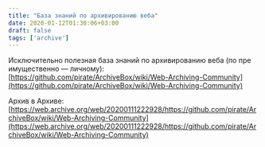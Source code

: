 ```yaml
---
title: "База знаний по архивированию веба"
date: 2020-01-12T01:30:06+03:00
draft: false
tags: ['archive']
---
```


Исключительно полезная база знаний по архивированию веба (по пре
имущественно — личному): [https://github.com/pirate/ArchiveBox/wiki/Web-Archiving-Community](https://github.com/pirate/ArchiveBox/wiki/Web-Archiving-Community)

Архив в Архиве: [https://web.archive.org/web/20200111222928/https://github.com/pirate/ArchiveBox/wiki/Web-Archiving-Community](https://web.archive.org/web/20200111222928/https://github.com/pirate/ArchiveBox/wiki/Web-Archiving-Community)